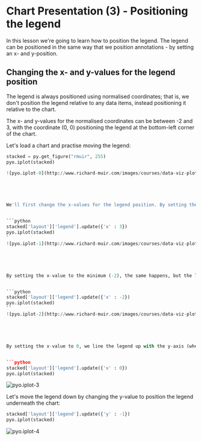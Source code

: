 
# Chart Presentation (3) - Positioning the legend

In this lesson we're going to learn how to position the legend. The legend can be positioned in the same way that we position annotations - by setting an x- and y-position.






 






## Changing the x- and y-values for the legend position

The legend is always positioned using normalised coordinates; that is, we don't position the legend relative to any data items, instead positioning it relative to the chart. 

The x- and y-values for the normalised coordinates can be between -2 and 3, with the coordinate (0, 0) positioning the legend at the bottom-left corner of the chart.

Let's load a chart and practise moving the legend:


```python
stacked = py.get_figure("rmuir", 255)
pyo.iplot(stacked)

![pyo.iplot-0](http://www.richard-muir.com/images/courses/data-viz-plotly-python/testSection/Chart%20Presentation%20(3)%20-%20Positioning%20the%20legend/pyo.iplot-0.png)```





We'll first change the x-values for the legend position. By setting the x-value to the maximum (3), we move the legend far away from the chart, squashing the chart up. This doesn't look great.


```python
stacked['layout']['legend'].update({'x' : 3})
pyo.iplot(stacked)
`
![pyo.iplot-1](http://www.richard-muir.com/images/courses/data-viz-plotly-python/testSection/Chart%20Presentation%20(3)%20-%20Positioning%20the%20legend/pyo.iplot-1.png)``





By setting the x-value to the minimum (-2), the same happens, but the legend moves to the left instead.


```python
stacked['layout']['legend'].update({'x' : -2})
pyo.iplot(stacked)
``
![pyo.iplot-2](http://www.richard-muir.com/images/courses/data-viz-plotly-python/testSection/Chart%20Presentation%20(3)%20-%20Positioning%20the%20legend/pyo.iplot-2.png)`





By setting the x-value to 0, we line the legend up with the y-axis (where x = 0). Note that the legend obscures the chart when it is placed over it. This might work for a scatterplot where there are no points plotted in the top-left corner, but it doesn't work here.


```python
stacked['layout']['legend'].update({'x' : 0})
pyo.iplot(stacked)
```
![pyo.iplot-3](http://www.richard-muir.com/images/courses/data-viz-plotly-python/testSection/Chart%20Presentation%20(3)%20-%20Positioning%20the%20legend/pyo.iplot-3.png)





Let's move the legend down by changing the y-value to position the legend underneath the chart:


```python
stacked['layout']['legend'].update({'y' : -1})
pyo.iplot(stacked)
```

![pyo.iplot-4](http://www.richard-muir.com/images/courses/data-viz-plotly-python/testSection/Chart%20Presentation%20(3)%20-%20Positioning%20the%20legend/pyo.iplot-4.png)




